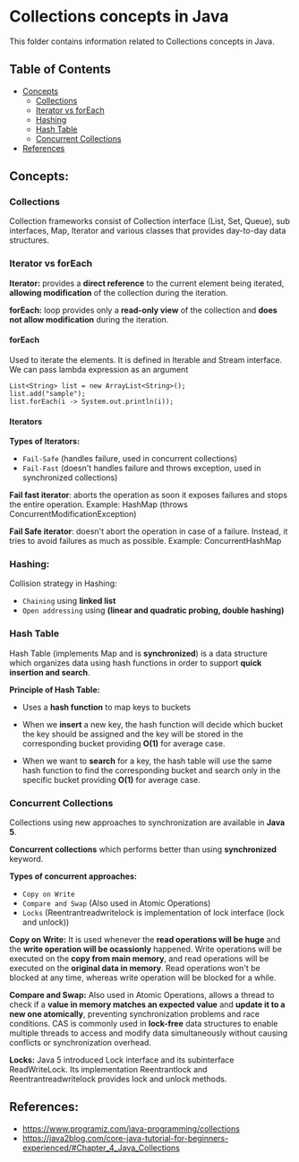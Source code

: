 # Collections concepts in Java

This folder contains information related to Collections concepts in Java.

## Table of Contents
- [Concepts](#concepts)
    - [Collections](#collections)
    - [Iterator vs forEach](#iterator-vs-foreach)
    - [Hashing](#hashing)
    - [Hash Table](#hash-table)
    - [Concurrent Collections](#concurrent-collections)
- [References](#references)

## Concepts:
### Collections

Collection frameworks consist of Collection interface (List, Set, Queue), sub interfaces, Map, Iterator and various classes that provides day-to-day data structures.

### Iterator vs forEach

**Iterator:** provides a **direct reference** to the current element being iterated, **allowing modification** of the collection during the iteration. 

**forEach:** loop provides only a **read-only view** of the collection and **does not allow modification** during the iteration.

#### forEach

Used to iterate the elements. It is defined in Iterable and Stream interface. We can pass lambda expression as an argument

```
List<String> list = new ArrayList<String>();  
list.add("sample");   
list.forEach(i -> System.out.println(i));  
```

#### Iterators

**Types of Iterators:**

  * `Fail-Safe` (handles failure, used in concurrent collections)
  * `Fail-Fast` (doesn't handles failure and throws exception, used in synchronized collections)
  
**Fail fast iterator**: aborts the operation as soon it exposes failures and stops the entire operation. Example: HashMap (throws ConcurrentModificationException)

**Fail Safe iterator**: doesn't abort the operation in case of a failure. Instead, it tries to avoid failures as much as possible. Example: ConcurrentHashMap

### Hashing:

Collision strategy in Hashing:

- `Chaining` using **linked list**
- `Open addressing` using **(linear and quadratic probing, double hashing)**

### Hash Table

Hash Table (implements Map and is **synchronized**) is a data structure which organizes data using hash functions in order to support **quick insertion and search**.

**Principle of Hash Table:**

  * Uses a **hash function** to map keys to buckets
  
  * When we **insert** a new key, the hash function will decide which bucket the key should be assigned and  the key will be stored in the corresponding bucket providing **O(1)** for average case.
  
  * When we want to **search** for a key, the hash table will use the same hash function to find the corresponding bucket and search only in the specific bucket providing **O(1)** for average case.

### Concurrent Collections

Collections using new approaches to synchronization are available in **Java 5**. 

**Concurrent collections** which performs better than using **synchronized** keyword.

**Types of concurrent approaches:**
  * `Copy on Write`
  * `Compare and Swap` (Also used in Atomic Operations)
  * `Locks` (Reentrantreadwritelock is implementation of lock interface (lock and unlock))

**Copy on Write:** It is used whenever the **read operations will be huge** and the **write operation will be ocassionly** happened. Write operations will be executed on the **copy from main memory**, and read operations will be executed on the **original data in memory**. Read operations won't be blocked at any time, whereas write operation will be blocked for a while.

**Compare and Swap:** Also used in Atomic Operations, allows a thread to check if a **value in memory matches an expected value** and **update it to a new one atomically**, preventing synchronization problems and race conditions. CAS is commonly used in **lock-free** data structures to enable multiple threads to access and modify data simultaneously without causing conflicts or synchronization overhead.

**Locks:** Java 5 introduced Lock interface and its subinterface ReadWriteLock. Its implementation Reentrantlock and Reentrantreadwritelock provides lock and unlock methods.

## References:

  * https://www.programiz.com/java-programming/collections
  * https://java2blog.com/core-java-tutorial-for-beginners-experienced/#Chapter_4_Java_Collections
  
